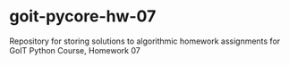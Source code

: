 # goit-pycore-hw-07
Repository for storing solutions to algorithmic homework assignments for GoIT Python Course, Homework 07
